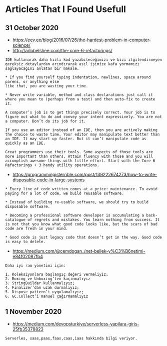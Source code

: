 # Articles That I Found Usefull

## 31 October 2020

* https://eev.ee/blog/2016/07/26/the-hardest-problem-in-computer-science/
* http://arlobelshee.com/the-core-6-refactorings/

```
IDE kullanarak daha hızlı kod yazabileceğimizi ve bizi ilgilendirmeyen gereksiz detaylardan arındırarak asıl işimize kafa yormamızı sağlayacağını anlatan bir makale.

* If you find yourself typing indentation, newlines, space around parens, or anything else 
like that, you are wasting your time.

* Never write variable, method and class declarations just call it where you mean to (perhaps from a test) and then auto-fix to create it.

A computer’s job is to get things precisely correct. Your job is to figure out what to do and convey your intent expressively. You are not a computer. Don’t do its job for it.

If you use an editor instead of an IDE, then you are actively making the choice to waste time. Your editor may manipulate text better than an IDE. It may start up faster. But it can’t manipulate code as quickly as an IDE.

Great programmers use their tools. Some aspects of those tools are more important than others. Attain fluency with those and you will accomplish awesome things with little effort. Start with the Core 6 Refactorings + 3 handy utility operations.

```

* https://programmingisterrible.com/post/139222674273/how-to-write-disposable-code-in-large-systems

```
* Every line of code written comes at a price: maintenance. To avoid paying for a lot of code, we build reusable software.

* Instead of building re-usable software, we should try to build disposable software.

* Becoming a professional software developer is accumulating a back-catalogue of regrets and mistakes. You learn nothing from success. It is not that you know what good code looks like, but the scars of bad code are fresh in your mind.

* Good code is just legacy code that doesn’t get in the way. Good code is easy to delete.
```


* https://medium.com/@cemdogan_/net-bellek-y%C3%B6netimi-e84f02087fb4

```
Daha iyi ram yönetimi için:

1. Koleksiyonlara başlangıç değeri vermeliyiz;
2. Boxing ve Unboxing’ten kaçınmalıyız
3. StringBuilder kullanmalıyız;
4. Finalizer’dan uzak durmalıyız;
5. Dispose pattern’i uygulamalıyız;
6. GC.Collect’i manuel çağırmamalıyız
```

## 1 November 2020

* https://medium.com/devopsturkiye/serverless-yapilara-giris-25fb35378823

```
Serverles, saas,paas,faas,caas,iaas hakkında bilgi veriyor.
```